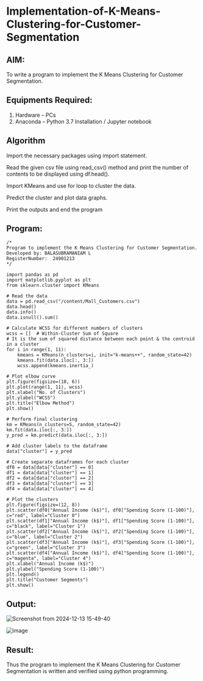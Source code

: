 # Implementation-of-K-Means-Clustering-for-Customer-Segmentation

## AIM:
To write a program to implement the K Means Clustering for Customer Segmentation.

## Equipments Required:
1. Hardware – PCs
2. Anaconda – Python 3.7 Installation / Jupyter notebook

## Algorithm
Import the necessary packages using import statement.

Read the given csv file using read_csv() method and print the number of contents to be displayed using df.head().

Import KMeans and use for loop to cluster the data.

Predict the cluster and plot data graphs.

Print the outputs and end the program



## Program:
```
/*
Program to implement the K Means Clustering for Customer Segmentation.
Developed by: BALASUBRAMANIAM L
RegisterNumber:  24901213
*/

import pandas as pd
import matplotlib.pyplot as plt
from sklearn.cluster import KMeans

# Read the data
data = pd.read_csv("/content/Mall_Customers.csv")
data.head()
data.info()
data.isnull().sum()

# Calculate WCSS for different numbers of clusters
wcss = []  # Within-Cluster Sum of Square
# It is the sum of squared distance between each point & the centroid in a cluster
for i in range(1, 11):
    kmeans = KMeans(n_clusters=i, init="k-means++", random_state=42)
    kmeans.fit(data.iloc[:, 3:])
    wcss.append(kmeans.inertia_)

# Plot elbow curve
plt.figure(figsize=(10, 6))
plt.plot(range(1, 11), wcss)
plt.xlabel("No. of Clusters")
plt.ylabel("WCSS")
plt.title("Elbow Method")
plt.show()

# Perform final clustering
km = KMeans(n_clusters=5, random_state=42)
km.fit(data.iloc[:, 3:])
y_pred = km.predict(data.iloc[:, 3:])

# Add cluster labels to the dataframe
data["cluster"] = y_pred

# Create separate dataframes for each cluster
df0 = data[data["cluster"] == 0]
df1 = data[data["cluster"] == 1]
df2 = data[data["cluster"] == 2]
df3 = data[data["cluster"] == 3]
df4 = data[data["cluster"] == 4]

# Plot the clusters
plt.figure(figsize=(12, 8))
plt.scatter(df0["Annual Income (k$)"], df0["Spending Score (1-100)"], c="red", label="Cluster 0")
plt.scatter(df1["Annual Income (k$)"], df1["Spending Score (1-100)"], c="black", label="Cluster 1")
plt.scatter(df2["Annual Income (k$)"], df2["Spending Score (1-100)"], c="blue", label="Cluster 2")
plt.scatter(df3["Annual Income (k$)"], df3["Spending Score (1-100)"], c="green", label="Cluster 3")
plt.scatter(df4["Annual Income (k$)"], df4["Spending Score (1-100)"], c="magenta", label="Cluster 4")
plt.xlabel("Annual Income (k$)")
plt.ylabel("Spending Score (1-100)")
plt.legend()
plt.title("Customer Segments")
plt.show()

```

## Output:

![Screenshot from 2024-12-13 15-49-40](https://github.com/user-attachments/assets/ed5d8b38-fa1b-4e31-b617-3ddcc0bae38c)

![image](https://github.com/user-attachments/assets/21b606c6-b779-4ca5-9745-c0232073bb05)



## Result:
Thus the program to implement the K Means Clustering for Customer Segmentation is written and verified using python programming.
